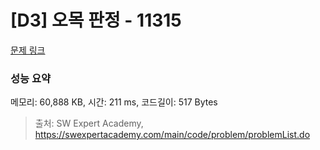 # [D3] 오목 판정 - 11315 

[문제 링크](https://swexpertacademy.com/main/code/problem/problemDetail.do?contestProbId=AXaSUPYqPYMDFASQ) 

### 성능 요약

메모리: 60,888 KB, 시간: 211 ms, 코드길이: 517 Bytes



> 출처: SW Expert Academy, https://swexpertacademy.com/main/code/problem/problemList.do